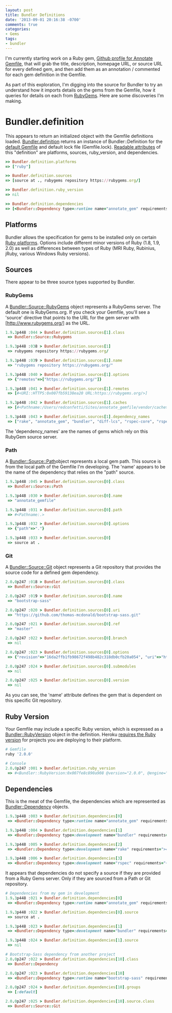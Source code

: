 ```yaml
---
layout: post
title: Bundler Definitions
date: '2013-09-01 20:16:38 -0700'
comments: true
categories:
- Gems
tags:
- bundler
---
```


I'm currently starting work on a Ruby gem,
[Github profile for Annotate Gemfile], that will grab the title, description,
homepage URL, or source URL for every defined gem, and then add them as an
annotation / commented for each gem definition in the Gemfile.

As part of this exploration, I'm digging into the source for Bundler to try an
understand how it imports details on the gems from the Gemfile, how it queries
for details on each from [RubyGems]. Here are some discoveries I'm making.
<!--more-->

[Github profile for Annotate Gemfile]: https://github.com/redconfetti/annotate_gemfile
[RubyGems]: http://rubygems.org/
# Bundler.definition


This appears to return an initialized object with the Gemfile definitions
loaded. [Bundler.definition] returns an instance of Bundler::Definition for the
[default Gemfile] and default lock file (Gemfile.lock). [Readable attributes] of
this "definition" are platforms, sources, ruby_version, and dependencies.

[Bundler.definition]: https://github.com/bundler/bundler/blob/master/lib/bundler.rb#L146
[default Gemfile]: https://github.com/bundler/bundler/blob/master/lib/bundler.rb#L240
[Readable attributes]: https://github.com/bundler/bundler/blob/master/lib/bundler/definition.rb#L8

```ruby
>> Bundler.definition.platforms
=> ["ruby"]

>> Bundler.definition.sources
=> [source at ., rubygems repository https://rubygems.org/]

>> Bundler.definition.ruby_version
=> nil

>> Bundler.definition.dependencies
=> [<Bundler::Dependency type=:runtime name="annotate_gem" requirements=">= 0">, <Bundler::Dependency type=:development name="bundler" requirements="~> 1.3">, <Bundler::Dependency type=:development name="rake" requirements=">= 0">, <Bundler::Dependency type=:development name="rspec" requirements="~> 2.14.1">]
```

## Platforms

Bundler allows the specification for gems to be installed only on certain
[Ruby platforms]. Options include different minor versions of Ruby (1.8, 1.9,
2.0) as well as differences between types of Ruby (MRI Ruby, Rubinius, jRuby,
various Windows Ruby versions).

[Ruby platforms]: http://bundler.io/man/gemfile.5.html#PLATFORMS-platforms-

## Sources

There appear to be three source types supported by Bundler.

### RubyGems

A [Bundler::Source::RubyGems] object represents a RubyGems server. The default
one is RubyGems.org. If you check your Gemfile, you'll see a 'source' directive
that points to the URL for the gem server with [http://www.rubygems.org/] as the
URL.

[http://www.rubygems.org/]: http://www.rubygems.org/
[Bundler::Source::RubyGems]: https://github.com/bundler/bundler/blob/master/lib/bundler/source/rubygems.rb

``` ruby
1.9.3p448 :044 > Bundler.definition.sources[1].class
 => Bundler::Source::Rubygems

1.9.3p448 :038 > Bundler.definition.sources[1]
 => rubygems repository https://rubygems.org/

1.9.3p448 :039 > Bundler.definition.sources[1].name
 => "rubygems repository https://rubygems.org/"

1.9.3p448 :040 > Bundler.definition.sources[1].options
 => {"remotes"=>["https://rubygems.org/"]}

1.9.3p448 :041 > Bundler.definition.sources[1].remotes
 => [#<URI::HTTPS:0x007fb59138ea20 URL:https://rubygems.org/>]

1.9.3p448 :042 > Bundler.definition.sources[1].caches
 => [#<Pathname:/Users/redconfetti/Sites/annotate_gemfile/vendor/cache>, "/Users/redconfetti/.rvm/gems/ruby-1.9.3-p448@annotate_gemfile/cache", "/Users/redconfetti/.rvm/gems/ruby-1.9.3-p448@global/cache"]

1.9.3p448 :043 > Bundler.definition.sources[1].dependency_names
 => ["rake", "annotate_gem", "bundler", "diff-lcs", "rspec-core", "rspec-expectations", "rspec-mocks", "rspec"]
```

The 'dependency_names' are the names of gems which rely on this RubyGem source server.

### Path

A [Bundler::Source::Path]object represents a local gem path. This source is from
the local path of the Gemfile I'm developing. The 'name' appears to be the name
of the dependency that relies on the "path" source.

[Bundler::Source::Path]: https://github.com/bundler/bundler/blob/master/lib/bundler/source/path.rb

``` ruby
1.9.3p448 :045 > Bundler.definition.sources[0].class
 => Bundler::Source::Path

1.9.3p448 :030 > Bundler.definition.sources[0].name
 => "annotate_gemfile"

1.9.3p448 :031 > Bundler.definition.sources[0].path
 => #<Pathname:.>

1.9.3p448 :032 > Bundler.definition.sources[0].options
 => {"path"=>"."}

1.9.3p448 :033 > Bundler.definition.sources[0]
 => source at .
```

### Git

A [Bundler::Source::Git] object represents a Git repository that provides the
source code for a defined gem dependency.

[Bundler::Source::Git]: https://github.com/bundler/bundler/blob/master/lib/bundler/source/git.rb

``` ruby
2.0.0p247 :018 > Bundler.definition.sources[0].class
 => Bundler::Source::Git

2.0.0p247 :019 > Bundler.definition.sources[0].name
 => "bootstrap-sass"

2.0.0p247 :020 > Bundler.definition.sources[0].uri
 => "https://github.com/thomas-mcdonald/bootstrap-sass.git"

2.0.0p247 :021 > Bundler.definition.sources[0].ref
 => "master"

2.0.0p247 :022 > Bundler.definition.sources[0].branch
 => nil

2.0.0p247 :023 > Bundler.definition.sources[0].options
 => {"revision"=>"16da2ffb1fb98672f498b482c318db0cfb20a054", "uri"=>"https://github.com/thomas-mcdonald/bootstrap-sass.git"}

2.0.0p247 :024 > Bundler.definition.sources[0].submodules
 => nil

2.0.0p247 :025 > Bundler.definition.sources[0].version
 => nil
```

As you can see, the 'name' attribute defines the gem that is dependent on this
specific Git repository.

## Ruby Version

Your Gemfile may include a specific Ruby version, which is expressed as a
[Bundler::RubyVersion] object in the definition. Heroku
[requires the Ruby version] for projects you are deploying to their platform.

[Bundler::RubyVersion]: https://github.com/bundler/bundler/blob/master/lib/bundler/ruby_version.rb
[requires the Ruby version]: https://devcenter.heroku.com/articles/ruby-versions

``` ruby
# Gemfile
ruby '2.0.0'

# Console
2.0.0p247 :001 > Bundler.definition.ruby_version
 => #<Bundler::RubyVersion:0x007fe8c890a908 @version="2.0.0", @engine="ruby", @input_engine=nil, @engine_version="2.0.0">
```

## Dependencies

This is the meat of the Gemfile, the dependencies which are represented as
[Bundler::Dependency] objects.

[Bundler::Dependency]: https://github.com/bundler/bundler/blob/master/lib/bundler/dependency.rb

``` ruby
1.9.3p448 :003 > Bundler.definition.dependencies[0]
 => <Bundler::Dependency type=:runtime name="annotate_gem" requirements=">= 0">

1.9.3p448 :004 > Bundler.definition.dependencies[1]
 => <Bundler::Dependency type=:development name="bundler" requirements="~> 1.3">

1.9.3p448 :005 > Bundler.definition.dependencies[2]
 => <Bundler::Dependency type=:development name="rake" requirements=">= 0">

1.9.3p448 :006 > Bundler.definition.dependencies[3]
 => <Bundler::Dependency type=:development name="rspec" requirements="~> 2.14.1">
```

It appears that dependencies do not specify a source if they are provided from a
Ruby Gems server. Only if they are sourced from a Path or Git repository.


``` ruby
# Dependencies from my gem in development
1.9.3p448 :021 > Bundler.definition.dependencies[0]
 => <Bundler::Dependency type=:runtime name="annotate_gem" requirements=">= 0">

1.9.3p448 :022 > Bundler.definition.dependencies[0].source
 => source at .

1.9.3p448 :023 > Bundler.definition.dependencies[1]
 => <Bundler::Dependency type=:development name="bundler" requirements="~> 1.3">

1.9.3p448 :024 > Bundler.definition.dependencies[1].source
 => nil

# Bootstrap-Sass dependency from another project
2.0.0p247 :022 > Bundler.definition.dependencies[10].class
 => Bundler::Dependency

2.0.0p247 :023 > Bundler.definition.dependencies[10]
 => <Bundler::Dependency type=:runtime name="bootstrap-sass" requirements=">= 0">

2.0.0p247 :024 > Bundler.definition.dependencies[10].groups
 => [:default]

2.0.0p247 :025 > Bundler.definition.dependencies[10].source.class
 => Bundler::Source::Git
```

